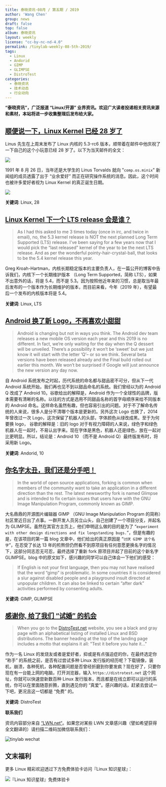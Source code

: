 ```yaml
---
title: 泰晓资讯·08月 / 第五期 / 2019
author: 'Wang Chen'
group: news
draft: false
top: false
album: 泰晓资讯
layout: weekly
license: "cc-by-nc-nd-4.0"
permalink: /tinylab-weekly-08-5th-2019/
tags:
  - Linux
  - Andorid
  - GIMP
  - GLIMPSE
  - DistroTest
categories:
  - 泰晓资讯
  - 技术动态
  - 行业动向
---
```


**“泰晓资讯”，广泛报道 “Linux/开源” 业界资讯。欢迎广大读者投递相关资讯来源和素材，本站将进一步收集整理后发布给大家。**

## [**顺便说一下，Linux Kernel 已经 28 岁了**](https://lkml.org/lkml/2019/8/25/207)

Linus 先生在上周末发布了 Linux 内核的 5.3-rc6 版本，顺带着在邮件中他庆祝了一下自己的这个小玩意已经 28 岁了。以下为当天邮件的全文：

![](/wp-content/uploads/2019/08/5.3-rc6.png)

1991 年 8 月 26 日，当年还是大学生的 Linus Torvalds 就向 "`comp.os.minix`" 新闻组的成员透露了出于 “业余爱好” 而正在研究操作系统的消息。因此，这个时间也被许多爱好者视为 Linux Kernel 的真正诞生日期。

![](/wp-content/uploads/2019/08/linux-born.jpg)

**关键词**: Linux, 28

## [**Linux Kernel 下一个 LTS release 会是谁？**](https://people.kernel.org/gregkh/next-long-term-supported-kernel-release)

> As I had this asked to me 3 times today (once in irc, and twice in email), no, the 5.3 kernel release is NOT the next planned Long Term Supported (LTS) release.
> I've been saying for a few years now that I would pick the “last released” kernel of the year to be the next LTS release. And as per the wonderful pointy-hair-crystal-ball, that looks to be the 5.4 kernel release this year.

Greg Kroah-Hartman，内核长期稳定版本的主要负责人，在一篇公开的博客中告诉我们，内核下一个长期维护版本 （Long Term Supported，简称 LTS），如果不出意外的话，将是 5.4，而不是 5.3。因为按照他近年来的习惯，总是取当年最后发布的一个版本作为长期维护的版本，而目前来看，今年（2019 年），有望最后一个发布的内核版本将是 5.4。

**关键词**: Linux, LTS

## [**Android 换了新 Logo，不再喜欢小甜甜**](https://androidcommunity.com/android-q-is-android-10-check-out-the-new-android-logo-here-20190823/)

> Android is changing but not in ways you think. The Android dev team releases a new mobile OS version each year and this 2019 is no different. In fact, we’re only waiting for the day when the Q dessert will be unveiled. There’s a possibility it won’t be ‘sweet’ but we just know it will start with the letter ‘Q’– or so we think. Several beta versions have been released already and the Final build rolled out earlier this month. We won’t be surprised if Google will just announce the new version any day now.

自 Android 系统发布之时起，历代系统的命名都与甜品密不可分，但从下一代 Android 系统开始，我们再也见不到以甜品命名的系统。我们曾经以为的 Android Q 改成了 Android 10。谷歌给出的解释是，Android 作为一个全球性的品牌，版本需要有清晰的名称。以往的方式是选用不同甜品名称的首字母顺序来给不同版本的 Android 命名。这样命名虽然有趣，但也容易引出的问题。对于不了解命名传统的人来说，很多人是分不清哪个版本是更新的。另外这次 Logo 也换了，2014 年曾改过一次 Logo，这次保留了机器人的头部，字体颜色从绿改成黑。至于为何要换 logo， 谷歌的解释是：旧的 logo 对于有视力障碍的人来说，绿色字和绿色机器人在一起时，不易认出字来。现在字体是黑色，机器人还是绿色，放在一起对比更明显。所以，结论是：Android 10 （而不是 Android Q）最终版发布时，将采用新 Logo。

**关键词**: Andorid, 10

## [**你名字太丑，我们还是分手吧！**](https://itsfoss.com/gimp-fork-glimpse/)

> In the world of open source applications, forking is common when members of the community want to take an application in a different direction than the rest. The latest newsworthy fork is named Glimpse and is intended to fix certain issues that users have with the GNU Image Manipulation Program, commonly known as GIMP.

大名鼎鼎的开源图片编辑器 GIMP （GNU Image Manipulation Program 的简称）社区里近日出了点事。一群开发人员另立山头，自己创建了一个项目分支，并起名为 GLIMPSE。虽然在其官方主页上，他们申明这么做的目的是为了 “`experiment with other design directions and fix longstanding bugs.`”，但是有趣的是，在该项目的第一篇 blog 文章中，他们给出的真正原因是 “`讨厌 GIMP 这个名字`”，在忍受了长达 13 年的煎熬但仍然看不到原项目有任何意愿更换名字的情况下，这部分同志忍无可忍，最终选择了重新 fork 原项目并起了目前的这个新名字 GLIMPSE。blog 中的原文如下，感兴趣的同学可以自己体会一下他们的感受：

> If English is not your first language, then you may not have realised that the word “gimp” is problematic. In some countries it is considered a slur against disabled people and a playground insult directed at unpopular children. It can also be linked to certain “after dark” activities performed by consenting adults.

**关键词**: GIMP, GLIMPSE

## [**感谢你, 给了我们 “试婚” 的机会**](https://www.linuxinsider.com/story/How-to-Distro-Hop-With-a-Web-Browser-86178.html)

> When you go to the [DistroTest.net](https://distrotest.net/) website, you see a black and gray page with an alphabetical listing of installed Linux and BSD distributions. The banner heading at the top of the landing page includes a motto that explains it all: "Test it before you hate it..."

作为一名 Linux 的发烧友或者是爱好者，抑或是有点强迫症的你，在最终选定你 “称手” 的系统之前，是否有过尝试多种 Linux 发行版的经历呢？下载镜像，装机，崩溃，各种死机，各种配置问题是否曾经折磨到你要发疯？现在好了，只要你现在有一台能上网的电脑，打开浏览器，输入 `https://distrotest.net` 这个网址，你就可以快速尝新数百种 Linux 发行版本，而且都是在线立即可以运行的系统，你可以在里面随意折腾，直到遇见你的 “真爱”。感兴趣的话，赶紧去尝试一下吧，更况且这一切都是 “免费” 的。

**关键词**: DistroTest

**联系我们**

资讯内容部分来自 [“LWN.net“](https://lwn.net/)。如果您对某些 LWN 文章感兴趣（譬如希望获得全文翻译的）请扫描二维码加微信联系我们：

![tinylab wechat](/images/wechat/tinylab.jpg)

## 文末福利

更多 Linux 精彩欢迎透过下方免费体验卡访问『Linux 知识星球』：

![『Linux 知识星球』免费体验卡](https://tinylab.org/images/xingqiu/planet-free-card.jpg)
